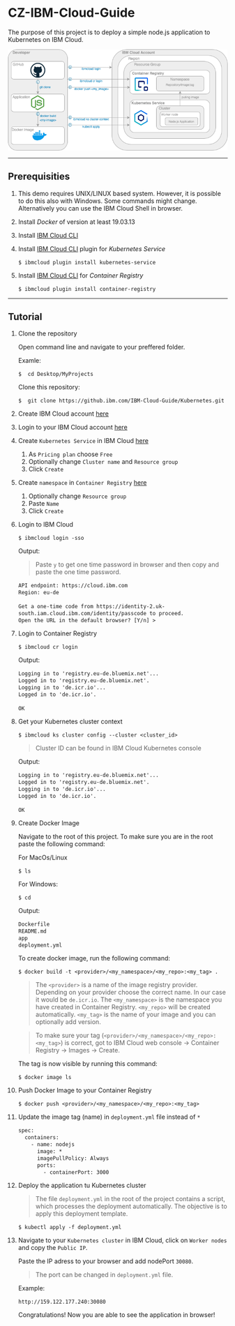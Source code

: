# CZ-IBM-Cloud-Guide

The purpose of this project is to deploy a simple node.js application to Kubernetes on IBM Cloud.

![Diagram](doc/overview.png)

---
## Prerequisities
1. This demo requires UNIX/LINUX based system. However, it is possible to do this also with Windows. Some commands might change. Alternatively you can use the IBM Cloud Shell in browser.
1. Install _Docker_ of version at least 19.03.13
1. Install [IBM Cloud CLI](https://cloud.ibm.com/docs/cli?topic=cli-getting-started)
1. Install [IBM Cloud CLI](https://cloud.ibm.com/docs/cli?topic=cli-getting-started) plugin for _Kubernetes Service_

    ```
    $ ibmcloud plugin install kubernetes-service
    ```
1. Install [IBM Cloud CLI](https://cloud.ibm.com/docs/cli?topic=cli-getting-started) for _Container Registry_
    ```
    $ ibmcloud plugin install container-registry
    ```
---
## Tutorial
1. Clone the repository

    Open command line and navigate to your preffered folder.

    Examle:
    ```
    $  cd Desktop/MyProjects
    ```
    Clone this repository:

    ```
    $  git clone https://github.ibm.com/IBM-Cloud-Guide/Kubernetes.git
    ```
1. Create IBM Cloud account [here](https://cloud.ibm.com/registration)
1. Login to your IBM Cloud account [here](https://cloud.ibm.com/login)
1. Create `Kubernetes Service` in IBM Cloud [here](https://cloud.ibm.com/kubernetes/catalog/create)
    1. As `Pricing plan` choose `Free`
    1. Optionally change `Cluster name` and `Resource group`
    1. Click `Create`
1. Create `namespace` in `Container Registry` [here](https://cloud.ibm.com/registry/namespaces)
    1. Optionally change `Resource group`
    1. Paste `Name` 
    1. Click `Create`
1. Login to IBM Cloud
     ```
    $ ibmcloud login -sso 
    ```
    Output:
    >Paste `y` to get one time password in browser and then copy and paste the one time password.
    ```
    API endpoint: https://cloud.ibm.com
    Region: eu-de

    Get a one-time code from https://identity-2.uk-south.iam.cloud.ibm.com/identity/passcode to proceed.
    Open the URL in the default browser? [Y/n] > 
    ``` 
    
1. Login to Container Registry
    ```
    $ ibmcloud cr login
    ```
    Output:
    
    ```
    Logging in to 'registry.eu-de.bluemix.net'...
    Logged in to 'registry.eu-de.bluemix.net'.
    Logging in to 'de.icr.io'...
    Logged in to 'de.icr.io'.

    OK
    ``` 
1. Get your Kubernetes cluster context

    ```
    $ ibmcloud ks cluster config --cluster <cluster_id>
    ```
    >Cluster ID can be found in IBM Cloud Kubernetes console

    Output:
    
    ```
    Logging in to 'registry.eu-de.bluemix.net'...
    Logged in to 'registry.eu-de.bluemix.net'.
    Logging in to 'de.icr.io'...
    Logged in to 'de.icr.io'.

    OK
    ``` 

1. Create Docker Image
    
    Navigate to the root of this project. To make sure you are in the root paste the following command:

    For MacOs/Linux
     ```
    $ ls 
    ```

    For Windows:
      ```
    $ cd
    ```

    Output:
    ```
    Dockerfile      
    README.md       
    app             
    deployment.yml
    ```
    To create docker image, run the following command:
     ```
    $ docker build -t <provider>/<my_namespace>/<my_repo>:<my_tag> .
    ```
    >The `<provider>` is a name of the image registry provider. Depending on your provider choose the correct name. In our case it would be `de.icr.io`. The `<my_namespace>` is the namespace you have created in Container Registry. `<my_repo>` will be created automatically. `<my_tag>` is the name of your image and you can optionally add version.

    >To make sure your tag (`<provider>/<my_namespace>/<my_repo>:<my_tag>`) is correct, got to IBM Cloud web console -> Container Registry -> Images -> Create.
    

    The tag is now visible by running this command:
     ```
    $ docker image ls
    ```

1. Push Docker Image to your Container Registry

    ```
    $ docker push <provider>/<my_namespace>/<my_repo>:<my_tag>
    ```
    
1. Update the image tag (name) in `deployment.yml` file instead of `*`
    ```
    spec:
      containers:
        - name: nodejs
          image: *
          imagePullPolicy: Always
          ports:
            - containerPort: 3000
    ```

1. Deploy the application tu Kubernetes cluster
    >The file `deployment.yml` in the root of the project contains a script, which processes the deployment automatically. The objective is to apply this deployment template.
    ```
    $ kubectl apply -f deployment.yml
    ```
    
1. Navigate to your `Kubernetes cluster` in IBM Cloud, click on `Worker nodes` and copy the `Public IP`. 

    Paste the IP adress to your browser and add nodePort `30080`.
    >The port can be changed in `deployment.yml` file.

    Example:
    ```
    http://159.122.177.240:30080
    ```
    Congratulations! Now you are able to see the application in browser!



